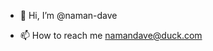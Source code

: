 <div id="header" align="center">
  <div id="badges">
  </div>
  <img src="https://komarev.com/ghpvc/?username=naman-dave&style=flat-square&color=blue" alt=""/>
</div>

- 👋 Hi, I’m @naman-dave
<!-- - 🌱 I’m currently learning about docker, k8s and blockchain -->
- 📫 How to reach me namandave@duck.com

<!---
naman-dave/naman-dave is a ✨ special ✨ repository because its `README.md` (this file) appears on your GitHub profile.
You can click the Preview link to take a look at your changes.
--->

